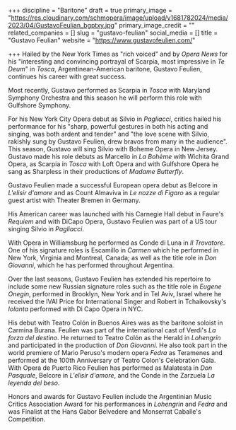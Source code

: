 +++
discipline = "Baritone"
draft = true
primary_image = "https://res.cloudinary.com/schmopera/image/upload/v1681782024/media/2023/04/GustavoFeulian_bgptxy.jpg"
primary_image_credit = ""
related_companies = []
slug = "gustavo-feulian"
social_media = []
title = "Gustavo Feulian"
website = "https://www.gustavofeulien.com/"

+++
Hailed by the New York Times as "rich voiced" and by _Opera News_ for his "interesting and convincing portrayal of Scarpia, most impressive in _Te Deum_" in _Tosca_, Argentinean-American baritone, Gustavo Feulien, continues his career with great success.

Most recently, Gustavo performed as Scarpia in _Tosca_ with Maryland Symphony Orchestra and this season he will perform this role with Gulfshore Symphony.

For his New York City Opera debut as Silvio in _Pagliacci_, critics hailed his performance for his "sharp, powerful gestures in both his acting and singing, was both ardent and tender" and "the love scene with Silvio, rakishly sung by Gustavo Feulien, drew bravos from many in the audience". This season, Gustavo will sing Silvio with Boheme Opera in New Jersey. Gustavo made his role debuts as Marcello in _La Bohème_ with Wichita Grand Opera, as Scarpia in _Tosca_ with Loft Opera and with Gulfshore Opera he sang as Sharpless in their productions of _Madame Butterfly_.

Gustavo Feulien made a successful European opera debut as Belcore in _L'elisir d'amore_ and as Count Almaviva in _Le nozze di Figaro_ as a regular guest artist with Theater Bremen in Germany.

His American career was launched with his Carnegie Hall debut in Faure's _Requiem_ and with DiCapo Opera, Gustavo Feulien was part of a US tour singing Silvio in _Pagliacci_.

With Opera in Williamsburg he performed as Conde di Luna in _Il Trovatore_. One of his signature roles is Escamillo in _Carmen_ which he performed in New York, Virginia and Montreal, Canada; as well as the title role in _Don Giovanni_, which he has performed throughout Argentina.

Over the last seasons, Gustavo Feulien has extended his repertoire to include some new Russian signature roles such as the title role in _Eugene Onegin_, performed in Brooklyn, New York and in Tel Aviv, Israel where he received the IVAI Price for International Singer and Robert in Tchaikovsky's _Iolanta_ performed with Di Capo Opera in NYC.

His debut with Teatro Colón in Buenos Aires was as the baritone soloist in Carmina Burana. Feulien was part of the international cast of Verdi's _La forza del destino_. He returned to Teatro Colón as the Herald in _Lohengrin_ and participated in the production of _Don Giovanni_. He also took part in the world premiere of Mario Peruso's modern opera _Fedra_ as Teramenes and performed at the 100th Anniversary of Teatro Colon's Celebration Gala. With Opera de Puerto Rico Feulien has performed as Malatesta in _Don Pasquale_, Belcore in _L'elisir d'amore_, and the Conde in the Zarzuela _La leyenda del beso_.

Honors and awards for Gustavo Feulien include the Argentinian Music Critics Association Award for his performances in _Lohengrin_ and _Fedra_ and was Finalist at the Hans Gabor Belvedere and Monserrat Caballe's Competition.